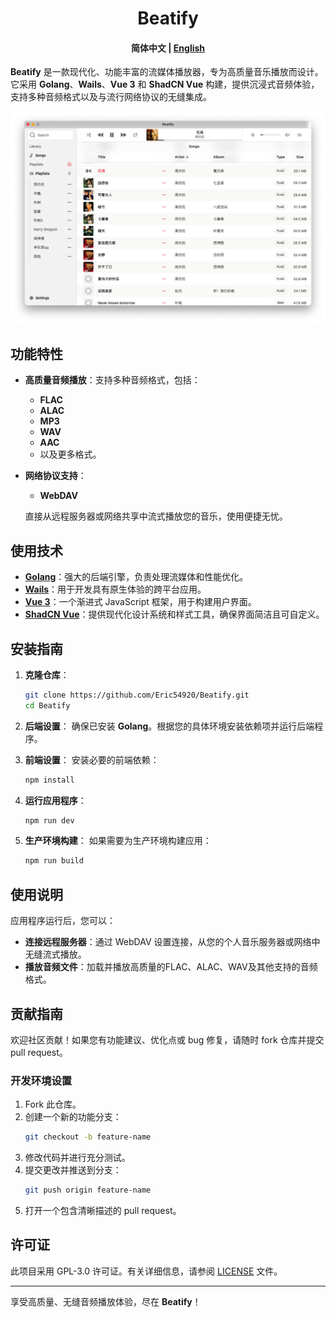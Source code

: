 <h1 align="center">Beatify</h1>

<h4 align="center"><strong>简体中文</strong> | <a href="https://github.com/Eric54920/Beatify/blob/main/README.md">English</a></h4>

**Beatify** 是一款现代化、功能丰富的流媒体播放器，专为高质量音乐播放而设计。它采用 **Golang**、**Wails**、**Vue 3** 和 **ShadCN Vue** 构建，提供沉浸式音频体验，支持多种音频格式以及与流行网络协议的无缝集成。

![cover](./docs/cover.jpg) 

## 功能特性

- **高质量音频播放**：支持多种音频格式，包括：
  - **FLAC**
  - **ALAC**
  - **MP3**
  - **WAV**
  - **AAC**
  - 以及更多格式。

- **网络协议支持**：
  - **WebDAV**
  
  直接从远程服务器或网络共享中流式播放您的音乐，使用便捷无忧。

## 使用技术

- **[Golang](https://golang.org/)**：强大的后端引擎，负责处理流媒体和性能优化。
- **[Wails](https://wails.io/)**：用于开发具有原生体验的跨平台应用。
- **[Vue 3](https://vuejs.org/)**：一个渐进式 JavaScript 框架，用于构建用户界面。
- **[ShadCN Vue](https://www.shadcn-vue.com/)**：提供现代化设计系统和样式工具，确保界面简洁且可自定义。

## 安装指南

1. **克隆仓库**：
    ```bash
    git clone https://github.com/Eric54920/Beatify.git
    cd Beatify
    ```

2. **后端设置**：
   确保已安装 **Golang**。根据您的具体环境安装依赖项并运行后端程序。

3. **前端设置**：
    安装必要的前端依赖：
    ```bash
    npm install
    ```

4. **运行应用程序**：
    ```bash
    npm run dev
    ```

5. **生产环境构建**：
   如果需要为生产环境构建应用：
    ```bash
    npm run build
    ```

## 使用说明

应用程序运行后，您可以：
- **连接远程服务器**：通过 WebDAV 设置连接，从您的个人音乐服务器或网络中无缝流式播放。
- **播放音频文件**：加载并播放高质量的FLAC、ALAC、WAV及其他支持的音频格式。

## 贡献指南

欢迎社区贡献！如果您有功能建议、优化点或 bug 修复，请随时 fork 仓库并提交 pull request。

### 开发环境设置

1. Fork 此仓库。
2. 创建一个新的功能分支：
    ```bash
    git checkout -b feature-name
    ```
3. 修改代码并进行充分测试。
4. 提交更改并推送到分支：
    ```bash
    git push origin feature-name
    ```
5. 打开一个包含清晰描述的 pull request。

## 许可证

此项目采用 GPL-3.0 许可证。有关详细信息，请参阅 [LICENSE](LICENSE) 文件。

---

享受高质量、无缝音频播放体验，尽在 **Beatify**！
